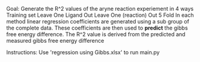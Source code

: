 Goal:
  Generate the R^2 values of the aryne reaction experiement in 4 ways
    Training set
    Leave One Ligand Out
    Leave One (reaction) Out
    5 Fold 
  In each method linear regression coefficients are generated using a sub group of the complete data. These coefficients are then used to **predict**
  the gibbs free energy difference. The R^2 value is derived from the predicted and measured gibbs free energy difference

Instructions:
  Use 'regression using Gibbs.xlsx' to run main.py
